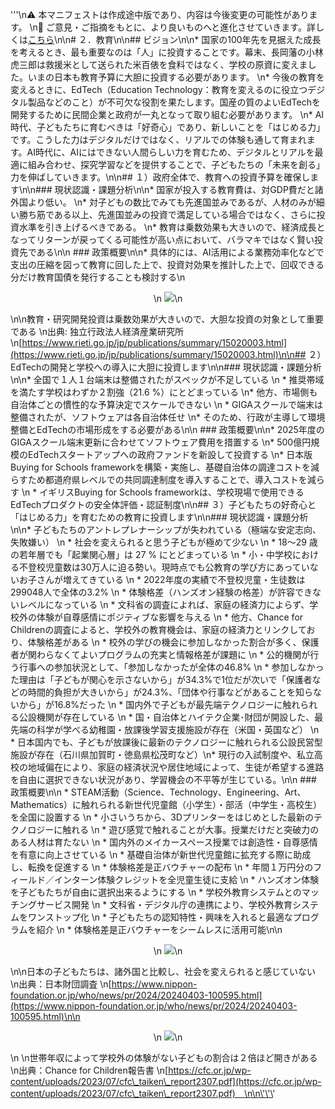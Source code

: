 \'\'\'\n⚠️ 本マニフェストは作成途中版であり、内容は今後変更の可能性があります。  \n💬 ご意見・ご指摘をもとに、より良いものへと進化させていきます。詳しくは[こちら](README.md#このマニフェスト自身もみんなの知恵を集めて改善していきます)\n\n# ２．教育\n\n## ビジョン\n\n* 国家の100年先を見据えた成長を考えるとき、最も重要なのは「人」に投資することです。幕末、長岡藩の小林虎三郎は救援米として送られた米百俵を食料ではなく、学校の原資に変えました。いまの日本も教育予算に大胆に投資する必要があります。  \n* 今後の教育を変えるときに、EdTech（Education Technology：教育を変えるのに役立つデジタル製品などのこと）が不可欠な役割を果たします。国産の質のよいEdTechを開発するために民間企業と政府が一丸となって取り組む必要があります。  \n* AI時代、子どもたちに育むべきは「好奇心」であり、新しいことを「はじめる力」です。こうした力はデジタルだけではなく、リアルでの体験も通して育まれます。AI時代に、AIにはできない人間らしい力を育むため、デジタルとリアルを最適に組み合わせ、探究学習などを提供することで、子どもたちの「未来を創る」力を伸ばしていきます。\n\n## １）政府全体で、教育への投資予算を確保します\n\n### 現状認識・課題分析\n\n* 国家が投入する教育費は、対GDP費だと諸外国より低い。  \n* 対子どもの数比でみても先進国並みであるが、人材のみが細い勝ち筋である以上、先進国並みの投資で満足している場合ではなく、さらに投資水準を引き上げるべきである。  \n* 教育は乗数効果も大きいので、経済成長となってリターンが戻ってくる可能性が高い点において、バラマキではなく賢い投資先である\n\n  ### 政策概要\n\n* 具体的には、AI活用による業務効率化などで支出の圧縮を図って教育に回した上で、投資対効果を推計した上で、回収できる分だけ教育国債を発行することも検討する\n<p align="center">\n  <img src="https://github.com/user-attachments/assets/7fb5aac8-b463-4c1d-8131-8efd823c13da">\n</p>\n\n教育・研究開発投資は乗数効果が大きいので、大胆な投資の対象として重要である  \n出典: 独立行政法人経済産業研究所  \n[https://www.rieti.go.jp/jp/publications/summary/15020003.html](https://www.rieti.go.jp/jp/publications/summary/15020003.html)\n\n## ２）EdTechの開発と学校への導入に大胆に投資します\n\n### 現状認識・課題分析\n\n* 全国で１人１台端末は整備されたがスペックが不足している  \n  * 推奨帯域を満たす学校はわずか２割強（21.6 %）にとどまっている  \n* 他方、市場側も自治体ごとの慣性的な予算決定でスケールできない  \n  * GIGAスクールで端末は整備されたが、ソフトウェアは各自治体任せ  \n* そのため、行政が主導して環境整備とEdTechの市場形成をする必要がある\n\n  ### 政策概要\n\n* 2025年度のGIGAスクール端末更新に合わせてソフトウェア費用を措置する  \n* 500億円規模のEdTechスタートアップへの政府ファンドを新設して投資する  \n* 日本版 Buying for Schools frameworkを構築・実施し、基礎自治体の調達コストを減らすため都道府県レベルでの共同調達制度を導入することで、導入コストを減らす  \n  * イギリスBuying for Schools frameworkは、学校現場で使用できるEdTechプロダクトの安全体評価・認証制度\n\n## ３）子どもたちの好奇心と「はじめる力」を育むための教育に投資します\n\n### 現状認識・課題分析\n\n* 子どもたちのアントレプレナーシップが失われている（極端な安定志向、失敗嫌い）  \n  * 社会を変えられると思う子どもが極めて少ない  \n    * 18〜29 歳の若年層でも「起業関心層」は 27 % にとどまっている  \n  * 小・中学校における不登校児童数は30万人に迫る勢い。現時点でも公教育の学び方にあっていないお子さんが増えてきている  \n    * 2022年度の実績で不登校児童・生徒数は299048人で全体の3.2%  \n  * 体験格差（ハンズオン経験の格差）が許容できないレベルになっている  \n    * 文科省の調査によれば、家庭の経済力によらず、学校外の体験が自尊感情にポジティブな影響を与える  \n    * 他方、Chance for Childrenの調査によると、学校外の教育機会は、家庭の経済力とリンクしており、体験格差がある  \n  * 校外の学びの機会に参加しなかった割合が多く、保護者が関わらなくてよいプログラムの充実と情報格差が課題に  \n    * 公的機関が行う行事への参加状況として、「参加しなかったが全体の46.8%  \n    * 参加しなかった理由は「子どもが関心を示さないから」が34.3%で1位だが次いで「保護者などの時間的負担が大きいから」が24.3%、「団体や行事などがあることを知らないから」が16.8%だった  \n  * 国内外で子どもが最先端テクノロジーに触れられる公設機関が存在している  \n    * 国・自治体とハイテク企業･財団が開設した、最先端の科学が学べる幼稚園・放課後学習支援施設が存在（米国・英国など）  \n    * 日本国内でも、子どもが放課後に最新のテクノロジーに触れられる公設民営型施設が存在（石川県加賀町・徳島県松茂町など）\n*   現行の入試制度や、私立高校の地域偏在により、家庭の経済状況や居住地域によって、生徒が希望する進路を自由に選択できない状況があり、学習機会の不平等が生じている。\n\n  ### 政策概要\n\n  * STEAM活動（Science、Technology、Engineering、Art、Mathematics）に触れられる新世代児童館（小学生）・部活（中学生・高校生）を全国に設置する  \n    * 小さいうちから、3Dプリンターをはじめとした最新のテクノロジーに触れる  \n    * 遊び感覚で触れることが大事。授業だけだと突破力のある人材は育たない  \n    * 国内外のメイカースペース授業では創造性・自尊感情を有意に向上させている  \n    * 基礎自治体が新世代児童館に拡充する際に助成し、転換を促進する  \n  * 体験格差是正バウチャーの配布  \n    * 年間１万円分のフィールド／インターン体験クレジットを全児童生徒に支給  \n    * ハンズオン体験を子どもたちが自由に選択出来るようにする  \n  * 学校外教育システムとのマッチングサービス開発  \n    * 文科省・デジタル庁の連携により、学校外教育システムをワンストップ化  \n    * 子どもたちの認知特性・興味を入れると最適なプログラムを紹介  \n    * 体験格差是正バウチャーをシームレスに活用可能\n\n<p align="center">\n  <img src="https://github.com/user-attachments/assets/d1ad1201-8d23-489e-bd5e-7bee32c4e2cf">\n</p>\n\n日本の子どもたちは、諸外国と比較し、社会を変えられると感じていない  \n出典：日本財団調査  \n[https://www.nippon-foundation.or.jp/who/news/pr/2024/20240403-100595.html](https://www.nippon-foundation.or.jp/who/news/pr/2024/20240403-100595.html)\n\n <p align="center">\n   <img src="https://github.com/user-attachments/assets/100cfa4b-00f6-4d4f-898c-f6280f6afe78">\n </p>\n \n世帯年収によって学校外の体験がない子どもの割合は２倍ほど開きがある  \n出典：Chance for Children報告書  \n[https://cfc.or.jp/wp-content/uploads/2023/07/cfc\_taiken\_report2307.pdf](https://cfc.or.jp/wp-content/uploads/2023/07/cfc\_taiken\_report2307.pdf)　\n\n\'\'\'